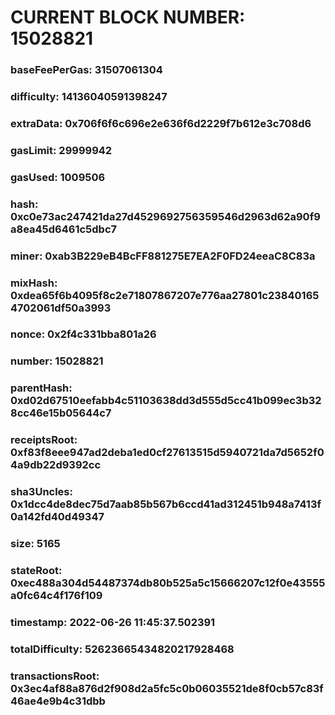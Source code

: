 # CURRENT BLOCK NUMBER: 15028821

### baseFeePerGas: 31507061304
### difficulty: 14136040591398247
### extraData: 0x706f6f6c696e2e636f6d2229f7b612e3c708d6
### gasLimit: 29999942
### gasUsed: 1009506
### hash: 0xc0e73ac247421da27d4529692756359546d2963d62a90f9a8ea45d6461c5dbc7
### miner: 0xab3B229eB4BcFF881275E7EA2F0FD24eeaC8C83a
### mixHash: 0xdea65f6b4095f8c2e71807867207e776aa27801c238401654702061df50a3993
### nonce: 0x2f4c331bba801a26
### number: 15028821
### parentHash: 0xd02d67510eefabb4c51103638dd3d555d5cc41b099ec3b328cc46e15b05644c7
### receiptsRoot: 0xf83f8eee947ad2deba1ed0cf27613515d5940721da7d5652f04a9db22d9392cc
### sha3Uncles: 0x1dcc4de8dec75d7aab85b567b6ccd41ad312451b948a7413f0a142fd40d49347
### size: 5165
### stateRoot: 0xec488a304d54487374db80b525a5c15666207c12f0e43555a0fc64c4f176f109
### timestamp: 2022-06-26 11:45:37.502391
### totalDifficulty: 52623665434820217928468
### transactionsRoot: 0x3ec4af88a876d2f908d2a5fc5c0b06035521de8f0cb57c83f46ae4e9b4c31dbb
